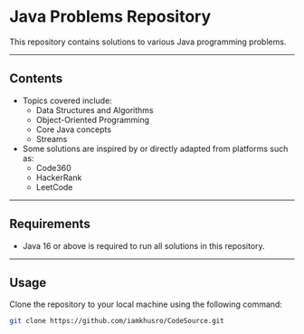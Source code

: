 # Java Problems Repository

This repository contains solutions to various Java programming problems.

---

## Contents
- Topics covered include:
  - Data Structures and Algorithms
  - Object-Oriented Programming
  - Core Java concepts
  - Streams
- Some solutions are inspired by or directly adapted from platforms such as:
  - Code360
  - HackerRank
  - LeetCode

---

## Requirements
- Java 16 or above is required to run all solutions in this repository.

---

## Usage
Clone the repository to your local machine using the following command:
```bash
git clone https://github.com/iamkhusro/CodeSource.git
